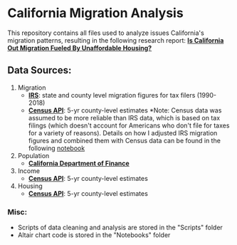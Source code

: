 # California Migration Analysis

This repository contains all files used to analyze issues California's migration patterns, resulting in the following research report:
[**Is California Out Migration Fueled By Unaffordable Housing?**](https://hassenmorad.github.io/CA_migration.html)

## Data Sources:
1. Migration
    - [**IRS**](https://www.irs.gov/statistics/soi-tax-stats-migration-data): state and county level migration figures for tax filers (1990-2018)
    - [**Census API**](https://www.census.gov/data/developers/data-sets.html): 5-yr county-level estimates
    *Note: Census data was assumed to be more reliable than IRS data, which is based on tax filings (which doesn't account for Americans who don't file for taxes for a variety of reasons). Details on how I adjusted IRS migration figures and combined them with Census data can be found in the following [notebook](https://github.com/hassenmorad/CA-Migration/blob/master/Notebooks/Combining%20Census%20%26%20IRS.ipynb)
2. Population
    - [**California Department of Finance**](http://www.dof.ca.gov/Forecasting/Demographics/Estimates/)
3. Income
    - [**Census API**](https://www.census.gov/data/developers/data-sets.html): 5-yr county-level estimates
4. Housing
    - [**Census API**](https://www.census.gov/data/developers/data-sets.html): 5-yr county-level estimates

### Misc:
- Scripts of data cleaning and analysis are stored in the "Scripts" folder
- Altair chart code is stored in the "Notebooks" folder
